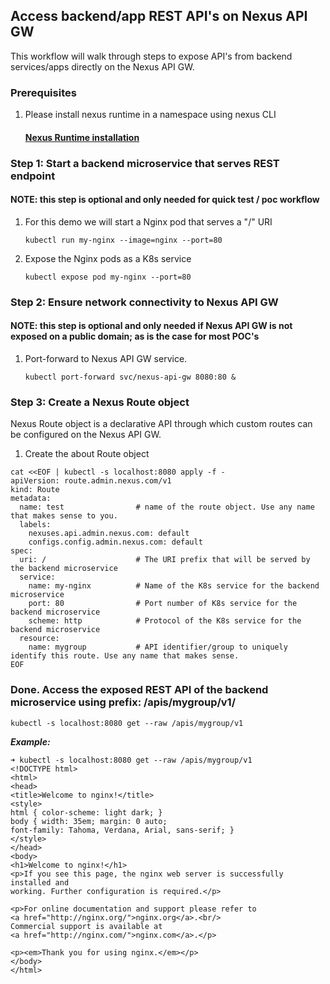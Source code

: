 ## Access backend/app REST API's on Nexus API GW

This workflow will walk through steps to expose API's from backend services/apps directly on the Nexus API GW.

### Prerequisites

1. Please install nexus runtime in a namespace using nexus CLI

   #### **[Nexus Runtime installation](Playground-SockShop-Install-Datamodel.md#install-nexus-runtime)**

### Step 1: Start a backend microservice that serves REST endpoint

#### NOTE: this step is optional and only needed for quick test / poc workflow

1. For this demo we will start a Nginx pod that serves a "/" URI
    ```
    kubectl run my-nginx --image=nginx --port=80
    ```

2. Expose the Nginx pods as a K8s service
    ```
    kubectl expose pod my-nginx --port=80
    ```

### Step 2: Ensure network connectivity to Nexus API GW

#### NOTE: this step is optional and only needed if Nexus API GW is not exposed on a public domain; as is the case for most POC's

1. Port-forward to Nexus API GW service.
    ```
    kubectl port-forward svc/nexus-api-gw 8080:80 &
    ```

### Step 3: Create a Nexus Route object

Nexus Route object is a declarative API through which custom routes can be configured on the Nexus API GW.

1. Create the about Route object
```
cat <<EOF | kubectl -s localhost:8080 apply -f -
apiVersion: route.admin.nexus.com/v1
kind: Route
metadata:
  name: test                # name of the route object. Use any name that makes sense to you.
  labels:
    nexuses.api.admin.nexus.com: default
    configs.config.admin.nexus.com: default
spec:
  uri: /                    # The URI prefix that will be served by the backend microservice
  service:
    name: my-nginx          # Name of the K8s service for the backend microservice
    port: 80                # Port number of K8s service for the backend microservice
    scheme: http            # Protocol of the K8s service for the backend microservice
  resource:
    name: mygroup           # API identifier/group to uniquely identify this route. Use any name that makes sense.
EOF
```

### Done. Access the exposed REST API of the backend microservice using prefix: /apis/mygroup/v1/

```
kubectl -s localhost:8080 get --raw /apis/mygroup/v1
```

***Example:***
```
➜ kubectl -s localhost:8080 get --raw /apis/mygroup/v1
<!DOCTYPE html>
<html>
<head>
<title>Welcome to nginx!</title>
<style>
html { color-scheme: light dark; }
body { width: 35em; margin: 0 auto;
font-family: Tahoma, Verdana, Arial, sans-serif; }
</style>
</head>
<body>
<h1>Welcome to nginx!</h1>
<p>If you see this page, the nginx web server is successfully installed and
working. Further configuration is required.</p>

<p>For online documentation and support please refer to
<a href="http://nginx.org/">nginx.org</a>.<br/>
Commercial support is available at
<a href="http://nginx.com/">nginx.com</a>.</p>

<p><em>Thank you for using nginx.</em></p>
</body>
</html>
```
